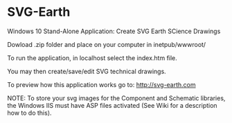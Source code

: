 # SVG-Earth
Windows 10 Stand-Alone Application: Create SVG Earth SCience Drawings

Dowload .zip folder and place on your computer in inetpub/wwwroot/ 

To run the application, in localhost select the index.htm file. 

You may then create/save/edit SVG technical drawings.

To preview how this application works go to: http://svg-earth.com

NOTE: To store your svg images for the Component and Schematic libraries, the Windows IIS must have 
ASP files activated (See Wiki for a description how to do this).

